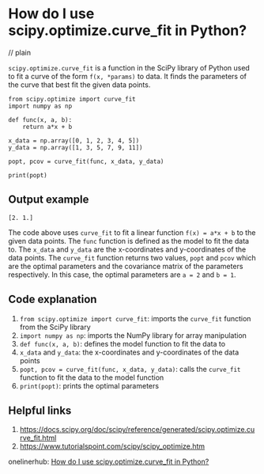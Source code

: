 # How do I use scipy.optimize.curve_fit in Python?
// plain

`scipy.optimize.curve_fit` is a function in the SciPy library of Python used to fit a curve of the form `f(x, *params)` to data. It finds the parameters of the curve that best fit the given data points.

```
from scipy.optimize import curve_fit
import numpy as np

def func(x, a, b):
    return a*x + b

x_data = np.array([0, 1, 2, 3, 4, 5])
y_data = np.array([1, 3, 5, 7, 9, 11])

popt, pcov = curve_fit(func, x_data, y_data)

print(popt)
```

## Output example

```
[2. 1.]
```

The code above uses `curve_fit` to fit a linear function `f(x) = a*x + b` to the given data points. The `func` function is defined as the model to fit the data to. The `x_data` and `y_data` are the x-coordinates and y-coordinates of the data points. The `curve_fit` function returns two values, `popt` and `pcov` which are the optimal parameters and the covariance matrix of the parameters respectively. In this case, the optimal parameters are `a = 2` and `b = 1`.

## Code explanation

1. `from scipy.optimize import curve_fit`: imports the `curve_fit` function from the SciPy library
2. `import numpy as np`: imports the NumPy library for array manipulation
3. `def func(x, a, b)`: defines the model function to fit the data to
4. `x_data` and `y_data`: the x-coordinates and y-coordinates of the data points
5. `popt, pcov = curve_fit(func, x_data, y_data)`: calls the `curve_fit` function to fit the data to the model function
6. `print(popt)`: prints the optimal parameters

## Helpful links
1. https://docs.scipy.org/doc/scipy/reference/generated/scipy.optimize.curve_fit.html
2. https://www.tutorialspoint.com/scipy/scipy_optimize.htm

onelinerhub: [How do I use scipy.optimize.curve_fit in Python?](https://onelinerhub.com/python-scipy/how-do-i-use-scipy-optimize-curve-fit-in-python)
